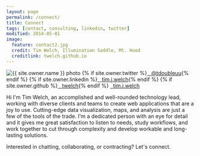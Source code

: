```yaml
---
layout: page
permalink: /connect/
title: Connect
tags: [contact, consulting, linkedin, twitter]
modified: 2014-05-01
image:
  feature: contact2.jpg
  credit: Tim Welch, Illumination Saddle, Mt. Hood
  creditlink: twelch.github.io
---
```


<footer class="entry-meta">
<img src="{{ site.url }}/images/{{ site.owner.avatar }}" alt="{{ site.owner.name }} photo" class="author-photo">
<span>{% if site.owner.twitter %}<a href="http://twitter.com/{{ site.owner.twitter }}" title="{{ site.owner.name}} on Twitter" target="_blank"><i class="icon-twitter icon-2x"></i> &nbsp;&nbsp;@tdoubleuu</a>{% endif %}</span>
<span>{% if site.owner.linkedin %}<a href="http://linkedin.com/in/{{ site.owner.linkedin }}" title="{{ site.owner.name}} on LinkedIn" target="_blank"><i class="icon-linkedin icon-2x"></i> &nbsp;&nbsp;tim.j.welch</a>{% endif %}</span>
<span>{% if site.owner.github %}<a href="http://github.com/{{ site.owner.github }}" title="{{ site.owner.name}} on Github" target="_blank"><i class="icon-github icon-2x"></i> &nbsp;&nbsp;twelch</a>{% endif %}</span>
<span><a href="mailto:&#116;&#105;&#109;&#046;&#106;&#046;&#119;&#101;&#108;&#099;&#104;&#064;&#103;&#109;&#097;&#105;&#108;&#046;&#099;&#111;&#109;" title="{{ site.owner.name}} by email" target="_blank"><i class="icon-envelope icon-2x"></i> &nbsp;&nbsp;&#116;&#105;&#109;&#046;&#106;&#046;&#119;&#101;&#108;&#099;&#104;</a></span>
</footer>

Hi I'm Tim Welch, an accomplished and well-rounded technology lead, working with diverse clients and teams to create web applications that are a joy to use. Cutting-edge data visualization, maps, and analysis are just a few of the tools of the trade. I'm a dedicated person with an eye for detail and it gives me great satisfaction to listen to needs, study workflows, and work together to cut through complexity and develop workable and long-lasting solutions.

Interested in chatting, collaborating, or contracting? Let's connect.
